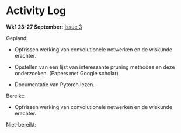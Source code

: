 # Activity Log
**Wk1 23-27 September:**  [Issue 3](https://github.com/CedricGullentops/Master-Thesis-Pruning-for-Object-Detection/issues/3)

Gepland:

- Opfrissen werking van convolutionele netwerken en de wiskunde erachter.

- Opstellen van een lijst van interessante pruning methodes en deze onderzoeken. (Papers met Google scholar)
- Documentatie van Pytorch lezen.

Bereikt:

- Opfrissen werking van convolutionele netwerken en de wiskunde erachter.

Niet-bereikt:
